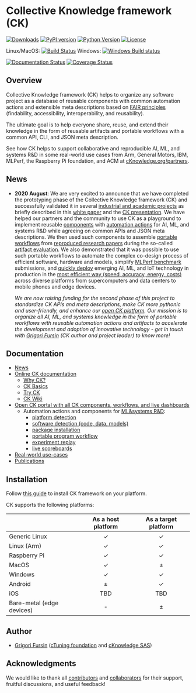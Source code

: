 # Collective Knowledge framework (CK)

[![Downloads](https://pepy.tech/badge/ck)](https://pepy.tech/project/ck)
[![PyPI version](https://badge.fury.io/py/ck.svg)](https://badge.fury.io/py/ck)
[![Python Version](https://img.shields.io/badge/python-2.7%20|%203.4+-blue.svg)](https://pypi.org/project/ck)
[![License](https://img.shields.io/badge/License-BSD%203--Clause-blue.svg)](https://opensource.org/licenses/BSD-3-Clause)

Linux/MacOS: [![Build Status](https://travis-ci.org/ctuning/ck.svg?branch=master)](https://travis-ci.org/ctuning/ck)
Windows: [![Windows Build status](https://ci.appveyor.com/api/projects/status/iw2k4eajy54xrvqc?svg=true)](https://ci.appveyor.com/project/gfursin/ck)

[![Documentation Status](https://readthedocs.org/projects/ck/badge/?version=latest)](https://ck.readthedocs.io/en/latest/?badge=latest)
[![Coverage Status](https://coveralls.io/repos/github/ctuning/ck/badge.svg)](https://coveralls.io/github/ctuning/ck)

## Overview

Collective Knowledge framework (CK) helps to organize any software project
as a database of reusable components with common automation actions
and extensible meta descriptions based on [FAIR principles](https://www.nature.com/articles/sdata201618)
(findability, accessibility, interoperability, and reusability).

The ultimate goal is to help everyone share, reuse, and extend their knowledge
in the form of reusable artifacts and portable workflows with a common API, CLI,
and JSON meta description. 

See how CK helps to support collaborative and reproducible AI, ML, and systems R&D
in some real-world use cases from Arm, General Motors, IBM, MLPerf, the Raspberry Pi foundation, 
and ACM at [cKnowledge.org/partners](https://cKnowledge.org/partners.html).

## News

* **2020 August**: We are very excited to announce that we have completed 
  the prototyping phase of the Collective Knowledge framework (CK)
  and successfully validated it in several [industrial and academic projects](https://cKnowledge.org/partners)
  as briefly described in this [white paper](https://arxiv.org/abs/2006.07161)
  and the [CK presentation](https://cKnowledge.io/presentation/ck).
  We have helped our partners and the community to use CK as a playground to implement reusable 
  [components]( https://cknowledge.io/?q=%22digital-component%22 ) with [automation actions]( https://cKnowledge.io/actions ) 
  for AI, ML, and systems R&D while agreeing on common APIs and JSON meta descriptions. 
  We then used such components to assemble [portable workflows](https://cknowledge.io/programs)
  from [reproduced research papers](https://cknowledge.io/reproduced-papers) during 
  the so-called [artifact evaluation](https://cTuning.org/ae).
  We also  demonstrated that it was possible to use such portable workflows 
  to automate the complex co-design process of efficient software, hardware and models, 
  simplify [MLPerf benchmark](https://mlperf.org) submissions,
  and [quickly deploy]( https://cKnowledge.io/solution )  emerging AI, ML, and IoT technology in production
  in the [most efficient way (speed, accuracy, energy, costs)]( https://cKnowledge.io/results ) 
  across diverse platforms from supercomputers and data centers to mobile phones and edge devices.

  *We are now raising funding for the second phase of this project to standardize CK APIs and meta descriptions, 
  make CK more pythonic and user-friendly, and enhance our [open CK platform](https://cKnowledge.io). 
  Our mission is to organize all AI, ML, and systems knowledge in the form of portable workflows
  with reusable automation actions and artifacts
  to accelerate the development and adoption of innovative technology -
  get in touch with [Grigori Fursin](https://cKnowledge.io/@gfursin) (CK author and project leader) to know more!*

## Documentation

* [News](https://github.com/ctuning/ck/wiki/News-archive)
* [Online CK documentation]( https://ck.readthedocs.io ) 
  * [Why CK?]( https://ck.readthedocs.io/en/latest/src/introduction.html ) 
  * [CK Basics](https://michel-steuwer.github.io/About-CK)
  * [Try CK](https://github.com/ctuning/ck/wiki/First-steps)
  * [CK Wiki]( https://github.com/ctuning/ck/wiki )
* [Open CK portal with all CK components, workflows, and live dashboards](https://cKnowledge.io) 
  * Automation actions and components for [ML&systems R&D]( https://doi.org/10.5281/zenodo.4005773 ):
    * [platform detection]( https://cnowledge.io/?q=module+AND+platform* )
    * [software detection (code, data, models)]( https://cKnowledge.io/soft )
    * [package installation]( https://cKnowledge.io/packages )
    * [portable program workflow]( https://cKnowledge.io/programs )
    * [experiment replay]( https://cKnowledge.io/c/module/experiment )
    * [live scoreboards]( https://cKnowledge.io/reproduced-results )
* [Real-world use-cases](https://cKnowledge.org/partners)
* [Publications](https://github.com/ctuning/ck/wiki/Publications)

## Installation

Follow [this guide](https://ck.readthedocs.io/en/latest/src/installation.html) 
to install CK framework on your platform.

CK supports the following platforms:

|               | As a host platform | As a target platform |
|---------------|:------------------:|:--------------------:|
| Generic Linux | ✓ | ✓ |
| Linux (Arm)   | ✓ | ✓ |
| Raspberry Pi  | ✓ | ✓ |
| MacOS         | ✓ | ± |
| Windows       | ✓ | ✓ |
| Android       | ± | ✓ |
| iOS           | TBD | TBD |
| Bare-metal (edge devices)   | - | ± |

## Author

* [Grigori Fursin](https://cKnowledge.io/@gfursin) ([cTuning foundation](https://cTuning.org) and [cKnowledge SAS](https://www.linkedin.com/company/cknowledge))

## Acknowledgments

We would like to thank all [contributors](https://github.com/ctuning/ck/blob/master/CONTRIBUTING.md) 
and [collaborators](https://cKnowledge.org/partners.html) for their support, fruitful discussions, 
and useful feedback!
